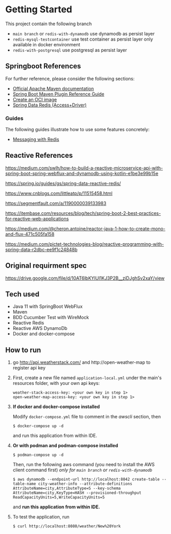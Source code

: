 # Getting Started

This project contain the following branch
* `main branch` or `redis-with-dynamodb` use dynamodb as persist layer
* `redis-mysql-testcontainer` use test container as persist layer only available in docker environment
* `redis-with-postgresql` use postgresql as persist layer

## Springboot References
For further reference, please consider the following sections:

* [Official Apache Maven documentation](https://maven.apache.org/guides/index.html)
* [Spring Boot Maven Plugin Reference Guide](https://docs.spring.io/spring-boot/docs/2.6.1/maven-plugin/reference/html/)
* [Create an OCI image](https://docs.spring.io/spring-boot/docs/2.6.1/maven-plugin/reference/html/#build-image)
* [Spring Data Redis (Access+Driver)](https://docs.spring.io/spring-boot/docs/2.6.1/reference/htmlsingle/#boot-features-redis)

### Guides
The following guides illustrate how to use some features concretely:

* [Messaging with Redis](https://spring.io/guides/gs/messaging-redis/)

## Reactive References

https://medium.com/swlh/how-to-build-a-reactive-microservice-api-with-spring-boot-spring-webflux-and-dynamodb-using-kotlin-e1be3e99b15e

https://spring.io/guides/gs/spring-data-reactive-redis/

https://www.cnblogs.com/littleatp/p/11515458.html

https://segmentfault.com/a/1190000039133983

https://itembase.com/resources/blog/tech/spring-boot-2-best-practices-for-reactive-web-applications

https://medium.com/@cheron.antoine/reactor-java-1-how-to-create-mono-and-flux-471c505fa158

https://medium.com/pictet-technologies-blog/reactive-programming-with-spring-data-r2dbc-ee9f1c24848b

## Original requirment spec

https://drive.google.com/file/d/10AT6lbKYlUl1KJ3P2B__ziDJghSv2xaY/view

## Tech used

- Java 11 with SpringBoot WebFlux
- Maven
- BDD Cucumber Test with WireMock
- Reactive Redis
- Reactive AWS DynamoDb
- Docker and docker-compose

## How to run

1. go http://api.weatherstack.com/ and http://open-weather-map to register api key

2. First, create a new file named `application-local.yml` under the main's resources folder, with your own api keys:
   
   ```
   weather-stack-access-key: <your own key in step 1>
   open-weather-map-access-key: <your own key in step 1>
   ```

3. **If docker and docker-compose installed**
    
    Modify `docker-compose.yml` file to comment in the _awscli_ section, then
    
    ```shell
    $ docker-compose up -d
    ```

    and run this application from within IDE.


3. **Or with podman and podman-compose installed**

    ```shell
    $ podman-compose up -d
    ```
    Then, run the following aws command (you need to install the AWS client command first)
    _only for `main branch` or `redis-with-dynamodb`_

    ```shell
    $ aws dynamodb --endpoint-url http://localhost:8042 create-table --table-name city-weather-info --attribute-definitions AttributeName=city,AttributeType=S --key-schema AttributeName=city,KeyType=HASH --provisioned-throughput ReadCapacityUnits=5,WriteCapacityUnits=5
    ```
   

   and **run this application from within IDE.**

4. To test the application, run

    ```shell
    $ curl http://localhost:8080/weather/New%20York
    ```
   